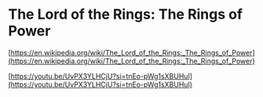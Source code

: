 # The Lord of the Rings: The Rings of Power

[https://en.wikipedia.org/wiki/The_Lord_of_the_Rings:_The_Rings_of_Power](https://en.wikipedia.org/wiki/The_Lord_of_the_Rings:_The_Rings_of_Power)

[https://youtu.be/UvPX3YLHCjU?si=tnEo-pWg1sXBUHul](https://youtu.be/UvPX3YLHCjU?si=tnEo-pWg1sXBUHul)